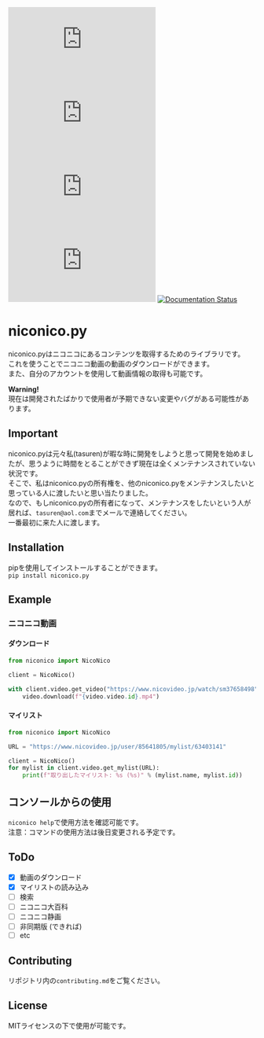 [![PyPI](https://img.shields.io/pypi/v/niconico.py)](https://pypi.org/project/niconico.py/) ![PyPI - Python Version](https://img.shields.io/pypi/pyversions/niconico.py) ![PyPI - Downloads](https://img.shields.io/pypi/dm/niconico.py) ![PyPI - License](https://img.shields.io/pypi/l/niconico.py) [![Documentation Status](https://readthedocs.org/projects/niconico-py/badge/?version=latest)](https://niconico-py.readthedocs.io/ja/latest/?badge=latest)
# niconico.py
niconico.pyはニコニコにあるコンテンツを取得するためのライブラリです。  
これを使うことでニコニコ動画の動画のダウンロードができます。  
また、自分のアカウントを使用して動画情報の取得も可能です。

**Warning!**  
現在は開発されたばかりで使用者が予期できない変更やバグがある可能性があります。

## Important
niconico.pyは元々私(tasuren)が暇な時に開発をしようと思って開発を始めましたが、思うように時間をとることができず現在は全くメンテナンスされていない状況です。  
そこで、私はniconico.pyの所有権を、他のniconico.pyをメンテナンスしたいと思っている人に渡したいと思い当たりました。  
なので、もしniconico.pyの所有者になって、メンテナンスをしたいという人が居れば、`tasuren@aol.com`までメールで連絡してください。  
一番最初に来た人に渡します。

## Installation
pipを使用してインストールすることができます。  
`pip install niconico.py`

## Example
### ニコニコ動画
#### ダウンロード
```python
from niconico import NicoNico

client = NicoNico()

with client.video.get_video("https://www.nicovideo.jp/watch/sm37658498") as video:
    video.download(f"{video.video.id}.mp4")
```
#### マイリスト
```python
from niconico import NicoNico

URL = "https://www.nicovideo.jp/user/85641805/mylist/63403141"

client = NicoNico()
for mylist in client.video.get_mylist(URL):
    print(f"取り出したマイリスト: %s (%s)" % (mylist.name, mylist.id))
```

## コンソールからの使用
`niconico help`で使用方法を確認可能です。  
注意：コマンドの使用方法は後日変更される予定です。

## ToDo
* [x] 動画のダウンロード
* [x] マイリストの読み込み
* [ ] 検索
* [ ] ニコニコ大百科
* [ ] ニコニコ静画
* [ ] 非同期版 (できれば)
* [ ] etc

## Contributing
リポジトリ内の`contributing.md`をご覧ください。

## License
MITライセンスの下で使用が可能です。
